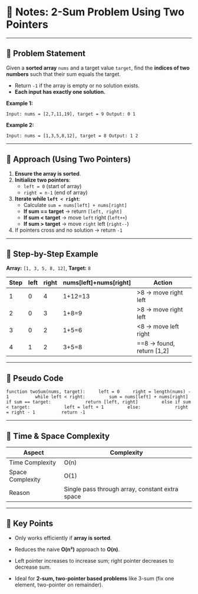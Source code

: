 # 📒 Notes: 2-Sum Problem Using Two Pointers

---

## 🔹 Problem Statement

Given a **sorted array** `nums` and a target value `target`, find the **indices of two numbers** such that their sum equals the target.

- Return `-1` if the array is empty or no solution exists.
- **Each input has exactly one solution.**

**Example 1:**

```
Input: nums = [2,7,11,19], target = 9 Output: 0 1
```

**Example 2:**

```
Input: nums = [1,3,5,8,12], target = 8 Output: 1 2
```

---

## 🔹 Approach (Using Two Pointers)

1. **Ensure the array is sorted**.
2. **Initialize two pointers**:
    - `left = 0` (start of array)
    - `right = n-1` (end of array)
3. **Iterate while `left < right`**:
    - Calculate `sum = nums[left] + nums[right]`
    - **If sum == target** → return `[left, right]`
    - **If sum < target** → move `left` right (`left++`)
    - **If sum > target** → move `right` left (`right--`)
4. If pointers cross and no solution → return `-1`

---

## 🔹 Step-by-Step Example

**Array:** `[1, 3, 5, 8, 12]`, **Target:** `8`

|Step|left|right|nums[left]+nums[right]|Action|
|---|---|---|---|---|
|1|0|4|1+12=13|>8 → move right left|
|2|0|3|1+8=9|>8 → move right left|
|3|0|2|1+5=6|<8 → move left right|
|4|1|2|3+5=8|==8 → found, return [1,2]|

---

## 🔹 Pseudo Code

`function twoSum(nums, target):     left = 0     right = length(nums) - 1          while left < right:         sum = nums[left] + nums[right]                  if sum == target:             return [left, right]         else if sum < target:             left = left + 1         else:             right = right - 1          return -1`

---

## 🔹 Time & Space Complexity

|Aspect|Complexity|
|---|---|
|Time Complexity|O(n)|
|Space Complexity|O(1)|
|Reason|Single pass through array, constant extra space|

---

## 🔹 Key Points

- Only works efficiently if **array is sorted**.
    
- Reduces the naive **O(n²)** approach to **O(n)**.
    
- Left pointer increases to increase sum; right pointer decreases to decrease sum.
    
- Ideal for **2-sum, two-pointer based problems** like 3-sum (fix one element, two-pointer on remainder).